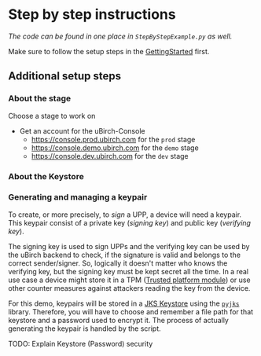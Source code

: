 
# Step by step instructions

*The code can be found in one place in `StepByStepExample.py` as well.*

Make sure to follow the setup steps in the [GettingStarted](GettingStarted.md) first.

## Additional setup steps

### About the stage
Choose a stage to work on
- Get an account for the uBirch-Console
  - https://console.prod.ubirch.com for the `prod` stage
  - https://console.demo.ubirch.com for the `demo` stage
  - https://console.dev.ubirch.com for the `dev` stage


### About the Keystore
### Generating and managing a keypair
To create, or more precisely, to _sign_ a UPP, a device will need a keypair. 
This keypair consist of a private key (_signing key_) and public key (_verifying key_). 

The signing key is used to sign UPPs and the verifying key can be used by the uBirch backend to check, if the signature is valid and belongs to the correct sender/signer. 
So, logically it doesn't matter who knows the verifying key, but the signing key must be kept secret all the time. 
In a real use case a device might store it in a TPM ([Trusted platform module](https://en.wikipedia.org/wiki/Trusted_Platform_Module)) or use other counter measures against attackers reading the key from the device. 

For this demo, keypairs will be stored in a [JKS Keystore](https://en.wikipedia.org/wiki/Java_KeyStore) using the [`pyjks`](https://pypi.org/project/pyjks/) library. 
Therefore, you will have to choose and remember a file path for that keystore and a password used to encrypt it. 
The process of actually generating the keypair is handled by the script.

TODO: Explain Keystore (Password) security

